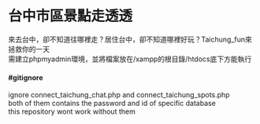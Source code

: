 # 台中市區景點走透透
來去台中，卻不知道往哪裡走？居住台中，卻不知道哪裡好玩？Taichung_fun來拯救你的一天<br>
需建立phpmyadmin環境，並將檔案放在/xampp的根目錄/htdocs底下方能執行<br>


<h4>#gitignore</h4>
ignore connect_taichung_chat.php and connect_taichung_spots.php <br>
both of them contains the password and id of specific database <br>
this repository wont work without them <br>
